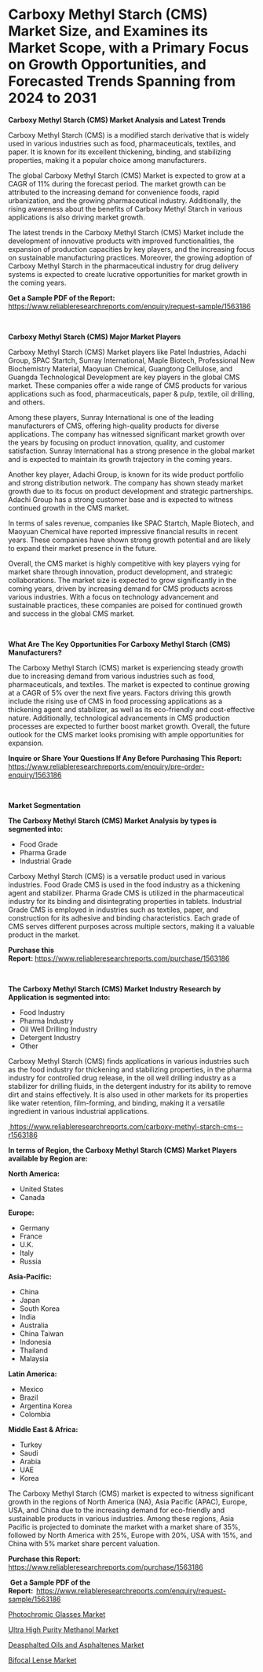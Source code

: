 <p><h1>Carboxy Methyl Starch (CMS) Market Size, and Examines its Market Scope, with a Primary Focus on Growth Opportunities, and Forecasted Trends Spanning from 2024 to 2031</h1></p><p><strong>Carboxy Methyl Starch (CMS) Market Analysis and Latest Trends</strong></p>
<p><p>Carboxy Methyl Starch (CMS) is a modified starch derivative that is widely used in various industries such as food, pharmaceuticals, textiles, and paper. It is known for its excellent thickening, binding, and stabilizing properties, making it a popular choice among manufacturers.</p><p>The global Carboxy Methyl Starch (CMS) Market is expected to grow at a CAGR of 11% during the forecast period. The market growth can be attributed to the increasing demand for convenience foods, rapid urbanization, and the growing pharmaceutical industry. Additionally, the rising awareness about the benefits of Carboxy Methyl Starch in various applications is also driving market growth.</p><p>The latest trends in the Carboxy Methyl Starch (CMS) Market include the development of innovative products with improved functionalities, the expansion of production capacities by key players, and the increasing focus on sustainable manufacturing practices. Moreover, the growing adoption of Carboxy Methyl Starch in the pharmaceutical industry for drug delivery systems is expected to create lucrative opportunities for market growth in the coming years.</p></p>
<p><strong>Get a Sample PDF of the Report:&nbsp;</strong> <a href="https://www.reliableresearchreports.com/enquiry/request-sample/1563186">https://www.reliableresearchreports.com/enquiry/request-sample/1563186</a></p>
<p>&nbsp;</p>
<p><strong>Carboxy Methyl Starch (CMS) Major Market Players</strong></p>
<p><p>Carboxy Methyl Starch (CMS) Market players like Patel Industries, Adachi Group, SPAC Startch, Sunray International, Maple Biotech, Professional New Biochemistry Material, Maoyuan Chemical, Guangtong Cellulose, and Guangda Technological Development are key players in the global CMS market. These companies offer a wide range of CMS products for various applications such as food, pharmaceuticals, paper & pulp, textile, oil drilling, and others.</p><p>Among these players, Sunray International is one of the leading manufacturers of CMS, offering high-quality products for diverse applications. The company has witnessed significant market growth over the years by focusing on product innovation, quality, and customer satisfaction. Sunray International has a strong presence in the global market and is expected to maintain its growth trajectory in the coming years.</p><p>Another key player, Adachi Group, is known for its wide product portfolio and strong distribution network. The company has shown steady market growth due to its focus on product development and strategic partnerships. Adachi Group has a strong customer base and is expected to witness continued growth in the CMS market.</p><p>In terms of sales revenue, companies like SPAC Startch, Maple Biotech, and Maoyuan Chemical have reported impressive financial results in recent years. These companies have shown strong growth potential and are likely to expand their market presence in the future.</p><p>Overall, the CMS market is highly competitive with key players vying for market share through innovation, product development, and strategic collaborations. The market size is expected to grow significantly in the coming years, driven by increasing demand for CMS products across various industries. With a focus on technology advancement and sustainable practices, these companies are poised for continued growth and success in the global CMS market.</p></p>
<p>&nbsp;</p>
<p><strong>What Are The Key Opportunities For Carboxy Methyl Starch (CMS) Manufacturers?</strong></p>
<p><p>The Carboxy Methyl Starch (CMS) market is experiencing steady growth due to increasing demand from various industries such as food, pharmaceuticals, and textiles. The market is expected to continue growing at a CAGR of 5% over the next five years. Factors driving this growth include the rising use of CMS in food processing applications as a thickening agent and stabilizer, as well as its eco-friendly and cost-effective nature. Additionally, technological advancements in CMS production processes are expected to further boost market growth. Overall, the future outlook for the CMS market looks promising with ample opportunities for expansion.</p></p>
<p><strong>Inquire or Share Your Questions If Any Before Purchasing This Report:</strong> <a href="https://www.reliableresearchreports.com/enquiry/pre-order-enquiry/1563186">https://www.reliableresearchreports.com/enquiry/pre-order-enquiry/1563186</a></p>
<p>&nbsp;</p>
<p><strong>Market Segmentation</strong></p>
<p><strong>The Carboxy Methyl Starch (CMS) Market Analysis by types is segmented into:</strong></p>
<p><ul><li>Food Grade</li><li>Pharma Grade</li><li>Industrial Grade</li></ul></p>
<p><p>Carboxy Methyl Starch (CMS) is a versatile product used in various industries. Food Grade CMS is used in the food industry as a thickening agent and stabilizer. Pharma Grade CMS is utilized in the pharmaceutical industry for its binding and disintegrating properties in tablets. Industrial Grade CMS is employed in industries such as textiles, paper, and construction for its adhesive and binding characteristics. Each grade of CMS serves different purposes across multiple sectors, making it a valuable product in the market.</p></p>
<p><strong>Purchase this Report:&nbsp;</strong><a href="https://www.reliableresearchreports.com/purchase/1563186">https://www.reliableresearchreports.com/purchase/1563186</a></p>
<p>&nbsp;</p>
<p><strong>The Carboxy Methyl Starch (CMS) Market Industry Research by Application is segmented into:</strong></p>
<p><ul><li>Food Industry</li><li>Pharma Industry</li><li>Oil Well Drilling Industry</li><li>Detergent Industry</li><li>Other</li></ul></p>
<p><p>Carboxy Methyl Starch (CMS) finds applications in various industries such as the food industry for thickening and stabilizing properties, in the pharma industry for controlled drug release, in the oil well drilling industry as a stabilizer for drilling fluids, in the detergent industry for its ability to remove dirt and stains effectively. It is also used in other markets for its properties like water retention, film-forming, and binding, making it a versatile ingredient in various industrial applications.</p></p>
<p><a href="https://www.reliableresearchreports.com/carboxy-methyl-starch-cms--r1563186">&nbsp;https://www.reliableresearchreports.com/carboxy-methyl-starch-cms--r1563186</a></p>
<p><strong>In terms of Region, the Carboxy Methyl Starch (CMS) Market Players available by Region are:</strong></p>
<p>
    <p> <strong> North America: </strong>
        <ul>
            <li>United States</li>
            <li>Canada</li>
        </ul>
        </p> 
    <p> <strong> Europe: </strong>
        <ul>
            <li>Germany</li>
            <li>France</li>
            <li>U.K.</li>
            <li>Italy</li>
            <li>Russia</li>
        </ul>
        </p> 
    <p> <strong> Asia-Pacific: </strong>
        <ul>
            <li>China</li>
            <li>Japan</li>
            <li>South Korea</li>
            <li>India</li>
            <li>Australia</li>
            <li>China Taiwan</li>
            <li>Indonesia</li>
            <li>Thailand</li>
            <li>Malaysia</li>
        </ul>
        </p> 
    <p> <strong> Latin America: </strong>
        <ul>
            <li>Mexico</li>
            <li>Brazil</li>
            <li>Argentina Korea</li>
            <li>Colombia</li>
        </ul>
        </p> 
    <p> <strong> Middle East & Africa: </strong>
        <ul>
            <li>Turkey</li>
            <li>Saudi</li>
            <li>Arabia</li>
            <li>UAE</li>
            <li>Korea</li>
        </ul>
    </p>
    </p>
<p><p>The Carboxy Methyl Starch (CMS) market is expected to witness significant growth in the regions of North America (NA), Asia Pacific (APAC), Europe, USA, and China due to the increasing demand for eco-friendly and sustainable products in various industries. Among these regions, Asia Pacific is projected to dominate the market with a market share of 35%, followed by North America with 25%, Europe with 20%, USA with 15%, and China with 5% market share percent valuation.</p></p>
<p><strong>Purchase this Report: </strong><a href="https://www.reliableresearchreports.com/purchase/1563186">https://www.reliableresearchreports.com/purchase/1563186</a></p>
<p>&nbsp;<strong>Get a Sample PDF of the Report:&nbsp;&nbsp;</strong><a href="https://www.reliableresearchreports.com/enquiry/request-sample/1563186">https://www.reliableresearchreports.com/enquiry/request-sample/1563186</a></p>
<p><strong></strong></p>
<p><p><a href="https://github.com/riwar777/Market-Research-Report-List-1/blob/main/photochromic-glasses-market.md">Photochromic Glasses Market</a></p><p><a href="https://www.linkedin.com/pulse/ultra-high-purity-methanol-market-size-share-analysis-growth-iphre">Ultra High Purity Methanol Market</a></p><p><a href="https://www.linkedin.com/pulse/deasphalted-oils-asphaltenes-market-trends-focusing-insight-6mele">Deasphalted Oils and Asphaltenes Market</a></p><p><a href="https://github.com/jahid123ahm/Market-Research-Report-List-1/blob/main/bifocal-lense-market.md">Bifocal Lense Market</a></p></p>